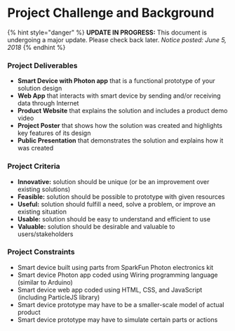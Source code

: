 # Project Challenge and Background



{% hint style="danger" %}
**UPDATE IN PROGRESS:** This document is undergoing a major update. Please check back later.  _Notice posted: June 5, 2018_
{% endhint %}

### Project Deliverables

* **Smart Device with Photon app** that is a functional prototype of your solution design
* **Web App** that interacts with smart device by sending and/or receiving data through Internet
* **Product Website** that explains the solution and includes a product demo video
* **Project Poster** that shows how the solution was created and highlights key features of its design
* **Public Presentation** that demonstrates the solution and explains how it was created

### Project Criteria

* **Innovative:** solution should be unique \(or be an improvement over existing solutions\)
* **Feasible:** solution should be possible to prototype with given resources
* **Useful:** solution should fulfill a need, solve a problem, or improve an existing situation
* **Usable:** solution should be easy to understand and efficient to use
* **Valuable:** solution should be desirable and valuable to users/stakeholders

### Project Constraints

* Smart device built using parts from SparkFun Photon electronics kit​
* Smart device Photon app coded using Wiring programming language \(similar to Arduino\)
* Smart device web app coded using HTML, CSS, and JavaScript \(including ParticleJS library\)
* Smart device prototype may have to be a smaller-scale model of actual product
* Smart device prototype may have to simulate certain parts or actions

